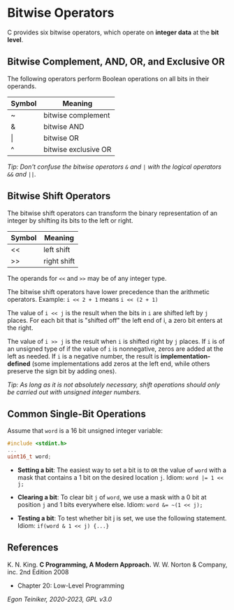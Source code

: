 # Bitwise Operators

C provides six bitwise operators, which operate on **integer data** at the **bit level**.

## Bitwise Complement, AND, OR, and Exclusive OR

The following operators perform Boolean operations on all bits in their operands.

| Symbol | Meaning|
|--------|-------|
| ~     | bitwise complement |
| &     | bitwise AND | 
| &#124; | bitwise OR |
| ^     | bitwise exclusive OR |

_Tip: Don't confuse the bitwise operators `&` and `|` with the logical operators `&&` and `||`._


## Bitwise Shift Operators

The bitwise shift operators can transform the binary representation of an integer by
shifting its bits to the left or right.

| Symbol | Meaning|
|--------|-------|
| <<     | left shift |
| \>>     | right shift |  

The operands for `<<` and `>>` may be of any integer type.

The bitwise shift operators have lower precedence than the arithmetic operators.
Example: `i << 2 + 1` means `i << (2 + 1)`

The value of `i << j` is the result when the bits in `i` are shifted left by `j` places. 
For each bit that is "shifted off" the left end of i, a zero bit enters at the right.

The value of `i >> j` is the result when `i` is shifted right by `j` places.
If `i` is of an unsigned type of  if the value of `i` is nonnegative, zeros are added at 
the left as needed.
If `i` is a negative number, the result is **implementation-defined** (some implementations add zeros
at the left end, while others preserve the sign bit by adding ones).

_Tip: As long as it is not absolutely necessary, shift operations should only be carried out 
with unsigned integer numbers._


## Common Single-Bit Operations

Assume that `word` is a 16 bit unsigned integer variable:
```C
#include <stdint.h>
...
uint16_t word;
```

* **Setting a bit**: The easiest way to set a bit is to `OR` the value of `word` with a mask that 
contains a 1 bit on the desired location `j`. Idiom: `word |= 1 << j; `

* **Clearing a bit**: To clear bit `j` of `word`, we use a mask with a 0 bit at position `j` and 1 bits everywhere else.
Idiom: `word &= ~(1 << j);`

* **Testing a bit**: To test whether bit j is set, we use the following statement.
Idiom: `if(word & 1 << j) {...}`


## References
K. N. King. **C Programming, A Modern Approach.** W. W. Norton & Company, inc. 2nd Edition 2008
 * Chapter 20: Low-Level Programming
 
*Egon Teiniker, 2020-2023, GPL v3.0* 